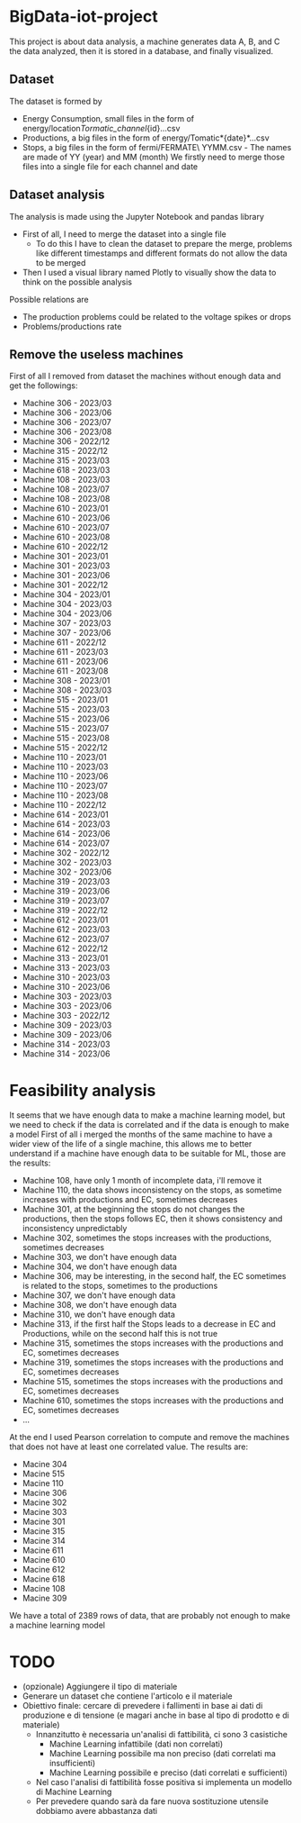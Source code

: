 # BigData-iot-project

This project is about data analysis, a machine generates data A, B, and C the data analyzed, then it is stored in a database, and finally visualized.

## Dataset

The dataset is formed by
- Energy Consumption, small files in the form of energy/location*Tormatic_channel*{id}...csv
- Productions, a big files in the form of energy/Tomatic*{date}*...csv
- Stops, a big files in the form of fermi/FERMATE\ YYMM.csv - The names are made of YY (year) and MM (month)
We firstly need to merge those files into a single file for each channel and date

## Dataset analysis
The analysis is made using the Jupyter Notebook and pandas library
- First of all, I need to merge the dataset into a single file
  - To do this I have to clean the dataset to prepare the merge, problems like different timestamps and different formats do not allow the data to be merged
- Then I used a visual library named Plotly to visually show the data to think on the possible analysis

Possible relations are
- The production problems could be related to the voltage spikes or drops
- Problems/productions rate

## Remove the useless machines
First of all I removed from dataset the machines without enough data and get the followings:
- Machine 306 - 2023/03
- Machine 306 - 2023/06
- Machine 306 - 2023/07
- Machine 306 - 2023/08
- Machine 306 - 2022/12
- Machine 315 - 2022/12
- Machine 315 - 2023/03
- Machine 618 - 2023/03
- Machine 108 - 2023/03
- Machine 108 - 2023/07
- Machine 108 - 2023/08
- Machine 610 - 2023/01
- Machine 610 - 2023/06
- Machine 610 - 2023/07
- Machine 610 - 2023/08
- Machine 610 - 2022/12
- Machine 301 - 2023/01
- Machine 301 - 2023/03
- Machine 301 - 2023/06
- Machine 301 - 2022/12
- Machine 304 - 2023/01
- Machine 304 - 2023/03
- Machine 304 - 2023/06
- Machine 307 - 2023/03
- Machine 307 - 2023/06
- Machine 611 - 2022/12
- Machine 611 - 2023/03
- Machine 611 - 2023/06
- Machine 611 - 2023/08
- Machine 308 - 2023/01
- Machine 308 - 2023/03
- Machine 515 - 2023/01
- Machine 515 - 2023/03
- Machine 515 - 2023/06
- Machine 515 - 2023/07
- Machine 515 - 2023/08
- Machine 515 - 2022/12
- Machine 110 - 2023/01
- Machine 110 - 2023/03
- Machine 110 - 2023/06
- Machine 110 - 2023/07
- Machine 110 - 2023/08
- Machine 110 - 2022/12
- Machine 614 - 2023/01
- Machine 614 - 2023/03
- Machine 614 - 2023/06
- Machine 614 - 2023/07
- Machine 302 - 2022/12
- Machine 302 - 2023/03
- Machine 302 - 2023/06
- Machine 319 - 2023/03
- Machine 319 - 2023/06
- Machine 319 - 2023/07
- Machine 319 - 2022/12
- Machine 612 - 2023/01
- Machine 612 - 2023/03
- Machine 612 - 2023/07
- Machine 612 - 2022/12
- Machine 313 - 2023/01
- Machine 313 - 2023/03
- Machine 310 - 2023/03
- Machine 310 - 2023/06
- Machine 303 - 2023/03
- Machine 303 - 2023/06
- Machine 303 - 2022/12
- Machine 309 - 2023/03
- Machine 309 - 2023/06
- Machine 314 - 2023/03
- Machine 314 - 2023/06


# Feasibility analysis
It seems that we have enough data to make a machine learning model, but we need to check if the data is correlated and if the data is enough to make a model
First of all i merged the months of the same machine to have a wider view of the life of a single machine, this allows me to better understand if a machine have enough data to be suitable for ML, those are the results:
- Machine 108, have only 1 month of incomplete data, i'll remove it
- Machine 110, the data shows inconsistency on the stops, as sometime increases with productions and EC, sometimes decreases
- Machine 301, at the beginning the stops do not changes the productions, then the stops follows EC, then it shows consistency and inconsistency unpredictably
- Machine 302, sometimes the stops increases with the productions, sometimes decreases
- Machine 303, we don't have enough data
- Machine 304, we don't have enough data
- Machine 306, may be interesting, in the second half, the EC sometimes is related to the stops, sometimes to the productions
- Machine 307, we don't have enough data
- Machine 308, we don't have enough data
- Machine 310, we don't have enough data
- Machine 313, if the first half the Stops leads to a decrease in EC and Productions, while on the second half this is not true
- Machine 315, sometimes the stops increases with the productions and EC, sometimes decreases
- Machine 319, sometimes the stops increases with the productions and EC, sometimes decreases
- Machine 515, sometimes the stops increases with the productions and EC, sometimes decreases
- Machine 610, sometimes the stops increases with the productions and EC, sometimes decreases
- ...

At the end I used Pearson correlation to compute and remove the machines that does not have at least one correlated value.
The results are:
- Macine 304
- Macine 515
- Macine 110
- Macine 306
- Macine 302
- Macine 303
- Macine 301
- Macine 315
- Macine 314
- Macine 611
- Macine 610
- Macine 612
- Macine 618
- Macine 108
- Macine 309

We have a total of 2389 rows of data, that are probably not enough to make a machine learning model



# TODO
- (opzionale) Aggiungere il tipo di materiale
 - Generare un dataset che contiene l'articolo e il materiale
- Obiettivo finale: cercare di prevedere i fallimenti in base ai dati di produzione e di tensione (e magari anche in base al tipo di prodotto e di materiale)
  - Innanzitutto è necessaria un'analisi di fattibilità, ci sono 3 casistiche
    - Machine Learning infattibile (dati non correlati)
    - Machine Learning possibile ma non preciso (dati correlati ma insufficienti)
    - Machine Learning possibile e preciso (dati correlati e sufficienti)
  - Nel caso l'analisi di fattibilità fosse positiva si implementa un modello di Machine Learning
   - Per prevedere quando sarà da fare nuova sostituzione utensile dobbiamo avere abbastanza dati